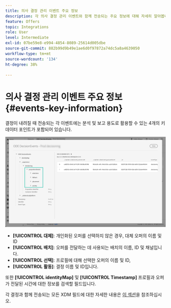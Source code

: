 ```yaml
---
title: 의사 결정 관리 이벤트 주요 정보
description: 각 의사 결정 관리 이벤트와 함께 전송되는 주요 정보에 대해 자세히 알아봅니다.
feature: Offers
topic: Integrations
role: User
level: Intermediate
exl-id: 07be59e8-e994-4854-8089-25614d005dbe
source-git-commit: 882b99d9b49e1ae6d0f97872a74dc5a8a4639050
workflow-type: tm+mt
source-wordcount: '134'
ht-degree: 38%

---
```


# 의사 결정 관리 이벤트 주요 정보 {#events-key-information}

결정이 내려질 때 전송되는 각 이벤트에는 분석 및 보고 용도로 활용할 수 있는 4개의 키 데이터 포인트가 포함되어 있습니다.

![](../assets/events-dataset-preview.png)

* **[!UICONTROL 대체]**: 개인화된 오퍼를 선택하지 않은 경우, 대체 오퍼의 이름 및 ID
* **[!UICONTROL 배치]**: 오퍼를 전달하는 데 사용되는 배치의 이름, ID 및 채널입니다.
* **[!UICONTROL 선택]**: 프로필에 대해 선택한 오퍼의 이름 및 ID,
* **[!UICONTROL 활동]**: 결정 이름 및 ID입니다.

또한 **[!UICONTROL identityMap]** 및 **[!UICONTROL Timestamp]** 프로필과 오퍼가 전달된 시간에 대한 정보를 검색할 필드입니다.

각 결정과 함께 전송되는 모든 XDM 필드에 대한 자세한 내용은 [이 섹션](xdm-fields.md)을 참조하십시오.
